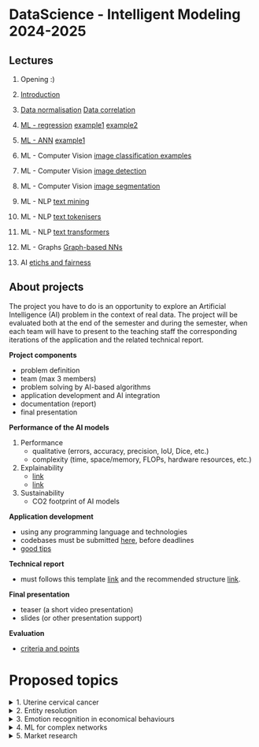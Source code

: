 

# DataScience - Intelligent Modeling 2024-2025


## Lectures

1. Opening :)

2. [Introduction](lectures/01_ML_intro.ppt)

3. [Data normalisation](lectures/code/dataNormalisationCorrelation/IM-dataNormalisation.ipynb) [Data correlation](lectures/code/dataNormalisationCorrelation/IM-dataCorrelation.ipynb)

4. [ML - regression](02_ML_regression.ppt) [example1](lectures/code/ML/MLalgorithms.ipynb) [example2](lectures/code/ML/MLopenCourse.ipynb)

5. [ML - ANN](03_ML_ANN.ppt)  [example1](lectures/code/ML/annAndCnns.ipynb)

6. ML - Computer Vision [image classification examples](lectures/code/imgProcessingANN)

7. ML - Computer Vision [image detection](lectures/04_imgDetection.ppt)

8. ML - Computer Vision [image segmentation](lectures/05_imgSegmentation.ppt)

9. ML - NLP  [text mining](lectures/06_TextMining.ppt)

10. ML - NLP [text tokenisers](lectures/code/textTokenisers) 

11. ML - NLP [text transformers](lectures/07_transformer.ppt)

12. ML - Graphs [Graph-based NNs](lectures/08_grphNNs.ppt)

13. AI [etichs and fairness](lectures/09_fairness.ppt)


## About projects

The project you have to do is an opportunity to explore an Artificial Intelligence (AI) problem in the context of real data. The project will be evaluated both at the end of the semester and during the semester, when each team will have to present to the teaching staff the corresponding iterations of the application and the related technical report.


**Project components**
- problem definition
- team (max 3 members)
- problem solving by AI-based algorithms
- application development and AI integration
- documentation (report)
- final presentation


**Performance of the AI models**
1. Performance
    - qualitative (errors, accuracy, precision, IoU, Dice, etc.)
    - complexity (time, space/memory, FLOPs, hardware resources, etc.)
2. Explainability
    - [link](https://christophm.github.io/interpretable-ml-book/index.html)
    - [link](https://ema.drwhy.ai/preface.html)
3. Sustainability
    - CO2 footprint of AI models

**Application development**
- using any programming language and technologies 
- codebases must be submitted [here](https://classroom.github.com/a/wRjthGYY), before deadlines
- [good tips](https://www.deeplearningbook.org/)

**Technical report**
- must follows this template [link](https://github.com/lauradiosan/DS-UBB/tree/main/2024-2025/Report/texModel/model.tex) and the recommended structure [link](https://github.com/lauradiosan/DS-UBB/tree/main/2024-2025/Report/readme.md). 


**Final presentation**
- teaser (a short video presentation)
- slides (or other presentation support)


**Evaluation**
- [criteria and points](Eval/readme.md)


# Proposed topics

<details>
    <summary> 1. Uterine cervical cancer </summary>

### Aim
- automatic identification of lessions in MRI images of uterine cervical cancer.

### TODOlist
1. Problem definition (details about inputs and outputs)
2. Exploratory data analysis
3. AI development and performance evaluation 
4. Improvements

### Data
- dataset1 [link](https://synthrad2023.grand-challenge.org/)
- dataset2 [link](https://github.com/SynthRAD2023/preprocessing)
- Cluj dataset [link](projects\2024-2025\CervicalCancer\Data)

### Bibliografy
- Bourgioti, C., Chatoupis, K., & Moulopoulos, L. A. (2016). Current imaging strategies for the evaluation of uterine cervical cancer. World journal of radiology, 8(4), 342. [link](https://www.ncbi.nlm.nih.gov/pmc/articles/PMC4840192/)
- Zaki, N., Qin, W., & Krishnan, A. (2023). Graph-based methods for cervical cancer segmentation: Advancements, limitations, and future directions. AI Open. [link](https://www.sciencedirect.com/science/article/pii/S2666651023000086)
- Kurata, Y., Nishio, M., Moribata, Y., Kido, A., Himoto, Y., Otani, S., ... & Nakamoto, Y. (2021). Automatic segmentation of uterine endometrial cancer on multi-sequence MRI using a convolutional neural network. Scientific Reports, 11(1), 14440.[link](https://www.ncbi.nlm.nih.gov/pmc/articles/PMC8280152/#MOESM1)
- Lin, Y. C., Lin, Y., Huang, Y. L., Ho, C. Y., Chiang, H. J., Lu, H. Y., ... & Lin, G. (2023). Generalizable transfer learning of automated tumor segmentation from cervical cancers toward a universal model for uterine malignancies in diffusion-weighted MRI. Insights into Imaging, 14(1), 14. [link](https://insightsimaging.springeropen.com/articles/10.1186/s13244-022-01356-8)
- Afshar, P., Mohammadi, A., Plataniotis, K. N., Oikonomou, A., & Benali, H. (2019). From handcrafted to deep-learning-based cancer radiomics: challenges and opportunities. IEEE Signal Processing Magazine, 36(4), 132-160. [link](https://arxiv.org/pdf/1808.07954.pdf)

</details>

<details>
    <summary> 2. Entity resolution </summary>

### Aim 
Entity resolution (also known as entity matching, record linkage, or duplicate detection) is the task of finding records that refer to the same real-world entity across different data sources (e.g., data files, books, websites, and databases).

### TODOlist
1. Problem definition (details about inputs and outputs)
2. Exploratory data analysis
3. AI development and performance evaluation 
4. Improvements

### Data

[Abt-Buy](https://paperswithcode.com/dataset/abt-buy)
[Amazon-Google](https://paperswithcode.com/dataset/amazon-google)

### Bibliografy

Christophides, V., Efthymiou, V., Palpanas, T., Papadakis, G., & Stefanidis, K. (2019). End-to-end entity resolution for big data: A survey. arXiv preprint arXiv:1905.06397. [link](https://arxiv.org/pdf/1905.06397)
Barlaug, N., & Gulla, J. A. (2021). Neural networks for entity matching: A survey. ACM Transactions on Knowledge Discovery from Data (TKDD), 15(3), 1-37. [link](https://arxiv.org/pdf/2010.11075)

Li, Y., Li, J., Suhara, Y., Doan, A., & Tan, W. C. (2020). Deep entity matching with pre-trained language models. arXiv preprint arXiv:2004.00584. [link](https://arxiv.org/pdf/2004.00584) [code](https://github.com/megagonlabs/ditto)

Peeters, R., Steiner, A., & Bizer, C. (2023). Entity matching using large language models. arXiv preprint arXiv:2310.11244. [link](https://arxiv.org/pdf/2310.11244v4) [code](https://github.com/wbsg-uni-mannheim/matchgpt)


</details>

<details>
    <summary> 3. Emotion recognition in economical behaviours </summary>

### Scop

Development of an intelligent system that allows the identification of emotions in the communications of official persons based on the written text associated with the communication, the vocal message associated with the communication, or the facial expressions of the person delivering the communication. 

### Ideea de baza
It is planned to develop a system with 3 components:
- a component that analyzes emotions in written text
- a component that analyzes emotions in the vocal message
- a component that analyzes emotions in the facial expressions of the person delivering the communication.

In the end, the three components will be merged.

### TODOlist
1. Problem definition (details about inputs and outputs)
2. Exploratory data analysis
3. AI development and performance evaluation 
4. Improvements

### Data

MELD dataset [link](https://affective-meld.github.io/)
Emory [link](https://github.com/emorynlp/character-mining)
FER [link](https://www.kaggle.com/c/challenges-in-representation-learning-facial-expression-recognition-challenge/data)
AffWild [link](https://ibug.doc.ic.ac.uk/resources/aff-wild2/)


### Bibliografy

Curti, F., & Kazinnik, S. (2023). Let's face it: Quantifying the impact of nonverbal communication in FOMC press conferences. Journal of Monetary Economics, 139, 110-126. [link](https://www.sciencedirect.com/science/article/pii/S0304393223000740?casa_token=1glEZKEF3SsAAAAA:1N9OYe0N-WknNuD2jI9EZhvQ6abxYswddZYPgZ1_udhzWjIt8peIkZLDlM9sHAiR6s7yL4oIcQ)

Some models for emotion recognition in texts [model1](https://huggingface.co/michellejieli/emotion_text_classifier) [model2](https://huggingface.co/mrm8488/t5-base-finetuned-emotion)

Some models for emotion recognition in speech [model1](https://huggingface.co/r-f/wav2vec-english-speech-emotion-recognition)

Some models for emotion recognition in faces [model1](https://huggingface.co/ElenaRyumina/face_emotion_recognition) [model2](https://huggingface.co/trpakov/vit-face-expression)

</details>


<details>
    <summary> 4. ML for complex networks </summary>

### Aim 
Mapping key decision-making agents, their preferences and behavior. Estimate the future behaviour.


### TODOlist
1. Problem definition (details about inputs and outputs)
2. Exploratory data analysis
3. AI development and performance evaluation 
4. Improvements

### Data
- Overview of French parliamentary data (2017-2022) [2017-2022](https://data.assemblee-nationale.fr/archives-anterieures/archives-15e) [2022-2024](https://data.assemblee-nationale.fr/)
- Roll-call votes in the French Assembly (2017-2022) [2017-2022](https://data.assemblee-nationale.fr/archives-anterieures/archives-15e/scrutins) [2022-2024](https://data.assemblee-nationale.fr/archives-16e/votes)
- Dutch parliamentary data, including laws, amendments, and MP bios. Data coverage starts from 1995 and is continuously updated [Open Kamer](https://www.openkamer.org/)
- Hungarian and Czech parliamentary speeches, bills, and laws [link](https://parllawspeech.org/repository/)
- Parliamentary speeches dataset covering nine democracies, including Austria, Czech Republic, Germany, Denmark, Spain, Netherlands, New Zealand, Sweden, and the United Kingdom [link](https://dataverse.harvard.edu/dataverse/ParlSpeech)





### Bibliografy


Ding, J., Liu, C., Zheng, Y., Zhang, Y., Yu, Z., Li, R., ... & Li, Y. (2024). Artificial intelligence for complex network: Potential, methodology and application. arXiv preprint arXiv:2402.16887. [link](https://arxiv.org/pdf/2402.16887)
</details>

 
<details>
    <summary> 5. Market research </summary>

### Aim 

Word / text completion: as part of the analysis of a credit file, we have the section "competitive environment analysis" in the credit report (as in teh below example). The project aim is to develop an intelligent system that should search the WWW and bring what it finds about the respective field of activity and a few words about what the client actually does. The algorithm should bring what it finds about that market. 

Example for company "XYZ SRL – productia de bauturi alcolice si spirtoase"

<img src="lectures/image.png" width="200">

### TODOlist
1. Problem definition (details about inputs and outputs)
2. Exploratory data analysis
3. AI development and performance evaluation 
4. Improvements

### Data
A consistent population of such examples: the company, the company's field of activity, and what the analyst wrote in the report. 

### Bibliografy

Example1 [link](https://www.analyticsvidhya.com/blog/2025/02/financial-market-analysis-ai-agent/)

Example2 [link](https://www.getdynamiq.ai/post/build-an-intelligent-agent-system-for-market-analysis-with-deepseek)


Competitive analysis [link](https://asana.com/resources/competitive-analysis-example)

Named Entity Recognition [link](https://asana.com/resources/competitive-analysis-example) [link](https://www.geeksforgeeks.org/named-entity-recognition/)
</details>


<!--
<details>
    <summary> 5.  </summary>

### Aim 

### TODOlist
1. Problem definition (details about inputs and outputs)
2. Exploratory data analysis
3. AI development and performance evaluation 
4. Improvements

### Data


### Bibliografy

</details> -->
